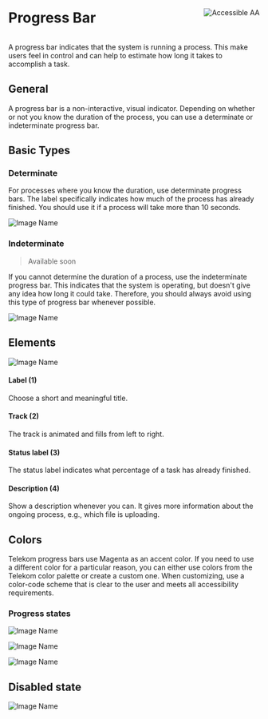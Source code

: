 <div style="display: inline-flex; align-items: center; justify-content: space-between; width: 100%;">
    <h1>Progress Bar</h1>
    <img src="assets/aa.png" alt="Accessible AA" />
</div>

A progress bar indicates that the system is running a process. This make users feel in control and can help to estimate how long it takes to accomplish a task.

## General

A progress bar is a non-interactive, visual indicator. Depending on whether or not you know the duration of the process, you can use a determinate or indeterminate progress bar.

## Basic Types

### Determinate

For processes where you know the duration, use determinate progress bars. The label specifically indicates how much of the process has already finished. You should use it if a process will take more than 10 seconds.

![Image Name](assets/3_components/progress-bar/pb_determinate_procent-done.png)

### Indeterminate

> Available soon

If you cannot determine the duration of a process, use the indeterminate progress bar. This indicates that the system is operating, but doesn't give any idea how long it could take. Therefore, you should always avoid using this type of progress bar whenever possible.

![Image Name](assets/3_components/progress-bar/pb-indeterminate.png)

## Elements

![Image Name](assets/3_components/progress-bar/pb_elements.png)

#### Label (1)

Choose a short and meaningful title.

#### Track (2)

The track is animated and fills from left to right.

#### Status label (3)

The status label indicates what percentage of a task has already finished.

#### Description (4)

Show a description whenever you can. It gives more information about the ongoing process, e.g., which file is uploading.

## Colors

Telekom progress bars use Magenta as an accent color. If you need to use a different color for a particular reason, you can either use colors from the Telekom color palette or create a custom one. When customizing, use a color-code scheme that is clear to the user and meets all accessibility requirements.

<!-- ![Image Name](assets/3_components/progress-bar/pb-in-custom-color.png) -->

### Progress states

![Image Name](assets/3_components/progress-bar/pb_states-processing.png)

![Image Name](assets/3_components/progress-bar/pb_states-success.png)

![Image Name](assets/3_components/progress-bar/pb_states-error.png)

## Disabled state

![Image Name](assets/3_components/progress-bar/pb_disabled.png)
